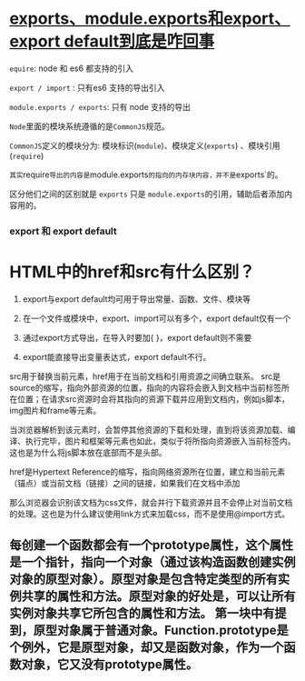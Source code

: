 # [exports、module.exports和export、export default到底是咋回事](https://segmentfault.com/a/1190000010426778)

`equire`: node 和 es6 都支持的引入

`export / import` : 只有es6 支持的导出引入

`module.exports / exports`: 只有 node 支持的导出

`Node`里面的模块系统遵循的是`CommonJS`规范。

`CommonJS`定义的模块分为: 模块标识(`module`)、模块定义(`exports`) 、模块引用(`require`)

`其实`require`导出的内容是`module.exports`的指向的内存块内容，并不是`exports`的。

区分他们之间的区别就是 `exports` 只是 `module.exports`的引用，辅助后者添加内容用的。

### export 和 export **default**

# HTML中的href和src有什么区别？

1. export与export default均可用于导出常量、函数、文件、模块等
2. 在一个文件或模块中，export、import可以有多个，export default仅有一个

3. 通过export方式导出，在导入时要加{ }，export default则不需要

4. export能直接导出变量表达式，export default不行。

  src用于替换当前元素，href用于在当前文档和引用资源之间确立联系。
src是source的缩写，指向外部资源的位置，指向的内容将会嵌入到文档中当前标签所在位置；在请求src资源时会将其指向的资源下载并应用到文档内，例如js脚本，img图片和frame等元素。
<script src ="js.js"></script>
当浏览器解析到该元素时，会暂停其他资源的下载和处理，直到将该资源加载、编译、执行完毕，图片和框架等元素也如此，类似于将所指向资源嵌入当前标签内。这也是为什么将js脚本放在底部而不是头部。

href是Hypertext Reference的缩写，指向网络资源所在位置，建立和当前元素（锚点）或当前文档（链接）之间的链接，如果我们在文档中添加
<link href="common.css" rel="stylesheet"/>
那么浏览器会识别该文档为css文件，就会并行下载资源并且不会停止对当前文档的处理。这也是为什么建议使用link方式来加载css，而不是使用@import方式。  

   每创建一个函数都会有一个prototype属性，这个属性是一个指针，指向一个对象（通过该构造函数创建实例对象的原型对象）。原型对象是包含特定类型的所有实例共享的属性和方法。原型对象的好处是，可以让所有实例对象共享它所包含的属性和方法。
        第一块中有提到，原型对象属于普通对象。Function.prototype是个例外，它是原型对象，却又是函数对象，作为一个函数对象，它又没有prototype属性。
--------------------- 
